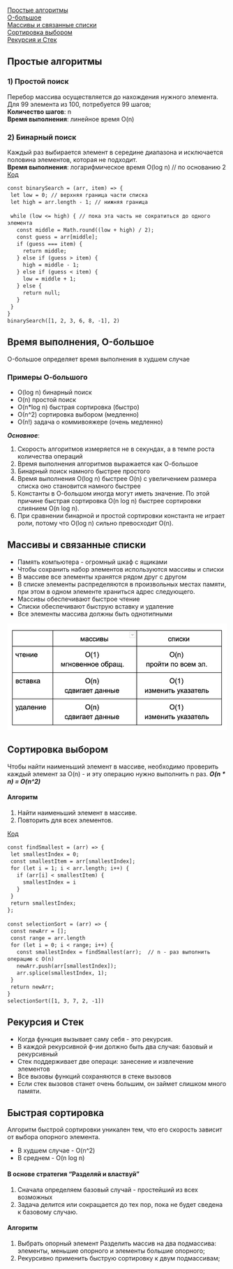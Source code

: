 [Простые алгоритмы](#простые-алгоритмы)   
[O-большое](#время-выполнения-o-большое)   
[Массивы и связанные списки](#массивы-и-связанные-списки)  
[Сортировка выбором](#сортировка-выбором)   
[Рекурсия и Стек](#рекурсия-и-стек)    

## Простые алгоритмы
### 1) Простой поиск

Перебор массива осуществляется до нахождения нужного элемента.  
Для 99 элемента из 100, потребуется 99 шагов;  
**Количество шагов**: n  
**Время выполнения**: линейное время O(n)  

### 2) Бинарный поиск

Каждый раз  выбирается элемент в середине диапазона и исключается половина элементов, которая не подходит.  
**Время выполнения**: логарифмическое время O(log n) //  по основанию 2   
[Код](https://repl.it/@NimfaMargo/binary-search)  
```
const binarySearch = (arr, item) => {
 let low = 0; // верхняя граница части списка
 let high = arr.length - 1; // нижняя граница

 while (low <= high) { // пока эта часть не сократиться до одного элемента
   const middle = Math.round((low + high) / 2);
   const guess = arr[middle];
   if (guess === item) {
     return middle;
   } else if (guess > item) {
     high = middle - 1;
   } else if (guess < item) {
     low = middle + 1;
   } else {
     return null;
   }
 }
}
binarySearch([1, 2, 3, 6, 8, -1], 2)
```   
## Время выполнения, O-большое  
O-большое определяет время выполнения в худшем случае  
### Примеры О-большого  
- O(log n) бинарный поиск
- O(n) простой поиск
- O(n*log n) быстрая сортировка (быстро)
- О(n^2) сортировка выбором (медленно)
- О(n!) задача о коммивояжере (очень медленно)   

***Основное***:   
1. Скорость алгоритмов измеряется не в секундах, а в темпе роста количества операций
2. Время выполнения алгоритмов выражается как О-большое
3. Бинарный поиск намного быстрее простого
4. Время выполнения O(log n) быстрее O(n) с увеличением размера списка оно становится намного быстрее
5. Константы в О-большом иногда могут иметь значение. По этой причине быстрая сортировка O(n log n) быстрее сортировки слиянием O(n log n).
6. При сравнении бинарной и простой сортировки константа не играет роли, потому что O(log n) сильно превосходит O(n).   

## Массивы и связанные списки
- Память компьютера - огромный шкаф с ящиками
- Чтобы сохранить набор элементов используются массивы и списки
- В массиве все элементы хранятся рядом друг с другом
- В списке элементы распределяются в произвольных местах памяти, при этом в одном элементе храниться адрес следующего.
- Массивы обеспечивают быстрое чтение
- Списки обеспечивают быструю вставку и удаление
- Все элементы массива должны быть однотипными  

![](/images/table.png)

## Сортировка выбором
Чтобы найти наименьший элемент в массиве, необходимо проверить каждый элемент  за O(n) -  и эту операцию нужно выполнить n раз. ***O(n * n) = O(n^2)***  
#### Алгоритм
1. Найти наименьший элемент в массиве.  
2. Повторить для всех элементов.   

[Код](https://repl.it/@NimfaMargo/selectionSort)
```
const findSmallest = (arr) => {
 let smallestIndex = 0;
 const smallestItem = arr[smallestIndex];
 for (let i = 1; i < arr.length; i++) {
   if (arr[i] < smallestItem) {
     smallestIndex = i
   }
 }
 return smallestIndex;
};

const selectionSort = (arr) => {
 const newArr = [];
 const range = arr.length
 for (let i = 0; i < range; i++) {
   const smallestIndex = findSmallest(arr);  // n - раз выполнить операцию c O(n)
   newArr.push(arr[smallestIndex]);
   arr.splice(smallestIndex, 1);
 }
 return newArr;
}
selectionSort([1, 3, 7, 2, -1])
```    

## Рекурсия и Стек
- Когда функция вызывает саму себя - это рекурсия.
- В каждой рекурсивной ф-ии должно быть два случая: базовый и рекурсивный
- Стек поддерживает две операци: занесение и извлечение элементов
- Все вызовы функций сохраняются в стеке вызовов
- Если стек вызовов станет очень большим, он займет слишком много памяти.

## Быстрая сортировка
Алгоритм быстрой сортировки уникален тем, что его скорость зависит от выбора опорного элемента.    
- В худшем случае  - O(n^2)  
- В среднем - O(n log n)  
#### В основе стратегия “Разделяй и властвуй”
1. Сначала определяем базовый случай -  простейший из всех возможных
2. Задача делится или сокращается до тех пор, пока не будет сведена к базовому случаю.
#### Алгоритм
1. Выбрать опорный элемент
Разделить массив на два подмассива: элементы, меньшие опорного и элементы большие опорного;
2. Рекурсивно применить быструю сортировку к двум подмассивам;
